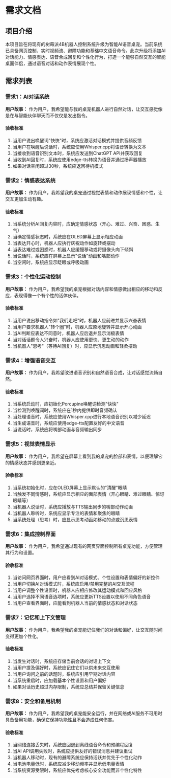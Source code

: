 # 需求文档

## 项目介绍

本项目旨在将现有的树莓派4B机器人控制系统升级为智能AI语音桌宠。当前系统已具备网页控制、实时视频流、避障功能和基础中文语音命令。此次升级将添加AI对话能力、情感表达、语音合成回复和个性化行为，打造一个能够自然交互的智能桌面伴侣，通过语音对话和动作表情展现个性。

## 需求列表

### 需求1：AI对话系统

**用户故事：** 作为用户，我希望能与我的桌宠机器人进行自然对话，让交互感觉像是在与智能伙伴聊天而不仅仅是发出指令。

#### 验收标准

1. 当用户说出唤醒词"快快"时，系统应激活对话模式并提供音频反馈
2. 当用户在唤醒后说话时，系统应使用Whisper.cpp将语音转换为文本
3. 当接收到语音识别文本时，系统应发送到ChatGPT API并获取回复
4. 当收到AI回复时，系统应使用edge-tts转换为语音并通过扬声器播放
5. 如果对话空闲超过30秒，系统应返回待机模式

### 需求2：情感表达系统

**用户故事：** 作为用户，我希望我的桌宠通过视觉表情和动作展现情感和个性，让交互更加生动有趣。

#### 验收标准

1. 当系统分析AI回复内容时，应确定情感状态（开心、难过、兴奋、困惑、生气）
2. 当确定情感状态时，系统应在OLED屏幕上显示相应动画
3. 当表达开心时，机器人应执行庆祝动作如旋转或摆动
4. 当表达难过或困惑时，机器人应缓慢移动或将摄像头向下倾斜
5. 当说话时，系统应在屏幕上显示"说话"动画和嘴部动作
6. 当空闲时，系统应显示眨眼或呼吸动画

### 需求3：个性化运动控制

**用户故事：** 作为用户，我希望我的桌宠根据对话内容和情感做出相应的移动和反应，表现得像一个有个性的活体伙伴。

#### 验收标准

1. 当用户说出移动指令如"我们走吧"时，机器人应前进并显示兴奋表情
2. 当用户要求机器人"转个圈"时，机器人应原地旋转并显示开心动画
3. 当AI判断应表达不同意时，机器人应后退并显示消极表情
4. 当对话话题令人兴奋时，机器人应使用更快、更生动的动作
5. 当机器人"思考"（等待AI回复）时，应显示沉思动画和轻柔摆动

### 需求4：增强语音交互

**用户故事：** 作为用户，我希望改进语音识别和自然语音合成，让对话感觉流畅自然。

#### 验收标准

1. 当系统启动时，应初始化Porcupine唤醒词检测"快快"
2. 当检测到唤醒词时，系统应在1秒内提供即时音频确认
3. 当处理语音时，系统应使用Whisper.cpp进行本地语音识别以减少延迟
4. 当生成语音时，系统应使用edge-tts配置友好的中文语音
5. 当说话时，系统应将嘴部动画与音频输出同步

### 需求5：视觉表情显示

**用户故事：** 作为用户，我希望在屏幕上看到我的桌宠的脸部和表情，以便理解它的情感状态并感到更亲近。

#### 验收标准

1. 当系统初始化时，应在OLED屏幕上显示默认的"清醒"眼睛
2. 当触发不同情感时，系统应显示相应的面部表情（开心眼睛、难过眼睛、惊讶眼睛等）
3. 当机器人说话时，系统应播放与TTS输出同步的嘴部动作动画
4. 当机器人聆听时，系统应显示专注的表情和聚焦的眼睛
5. 当系统处理（思考）时，应显示思考动画如移动的点或沉思表情

### 需求6：集成控制界面

**用户故事：** 作为用户，我希望通过现有的网页界面控制所有桌宠功能，方便管理其行为和设置。

#### 验收标准

1. 当访问网页界面时，用户应看到AI对话模式、个性设置和表情偏好的新控件
2. 当用户切换AI对话模式时，系统应启用/禁用完整的AI交互流程
3. 当用户调整个性设置时，机器人应相应修改其运动模式和回应风格
4. 当用户选择不同语音选项时，系统应更新TTS设置以使用不同角色语音
5. 当用户查看界面时，应能看到机器人当前的情感状态和对话状态

### 需求7：记忆和上下文管理

**用户故事：** 作为用户，我希望我的桌宠能记住我们的对话和偏好，让交互随时间变得更加个性化。

#### 验收标准

1. 当发生对话时，系统应存储当前会话的对话上下文
2. 当用户提及偏好时，系统应记住它们以供未来交互使用
3. 当用户询问之前的话题时，系统应引用早期对话内容
4. 当系统重启时，应加载基本个性设置和用户偏好
5. 如果对话历史超过内存限制，系统应总结并保留关键信息

### 需求8：安全和备用机制

**用户故事：** 作为用户，我希望我的桌宠能安全运行，并在网络或AI服务不可用时具备备用功能，确保它保持功能性且不会造成任何伤害。

#### 验收标准

1. 当网络连接丢失时，系统应回退到离线语音命令和预编程回复
2. 当AI API调用失败时，系统应提供友好的错误消息并建议重试
3. 当机器人移动时，现有的避障系统应保持活跃并优先于个性化动作
4. 当电池电量低时，系统应减少移动频率并显示低电量表情
5. 当系统资源受限时，系统应优先考虑核心安全功能而非个性化特性
